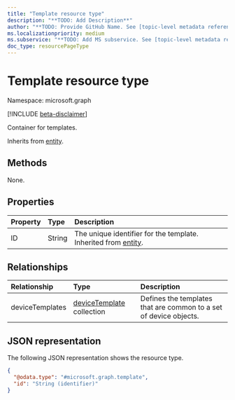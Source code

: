 ```yaml
---
title: "Template resource type"
description: "**TODO: Add Description**"
author: "**TODO: Provide GitHub Name. See [topic-level metadata reference](https://aka.ms/msgo?pagePath=Document-APIs/Guidelines/Metadata)**"
ms.localizationpriority: medium
ms.subservice: "**TODO: Add MS subservice. See [topic-level metadata reference](https://aka.ms/msgo?pagePath=Document-APIs/Guidelines/Metadata)**"
doc_type: resourcePageType
---
```


# Template resource type

Namespace: microsoft.graph

[!INCLUDE [beta-disclaimer](../../includes/beta-disclaimer.md)]

Container for templates.

Inherits from [entity](../resources/entity.md).


## Methods
None.

## Properties
|Property|Type|Description|
|:---|:---|:---|
|ID|String|The unique identifier for the template. Inherited from [entity](../resources/entity.md).|

## Relationships
|Relationship|Type|Description|
|:---|:---|:---|
|deviceTemplates|[deviceTemplate](../resources/devicetemplate.md) collection|Defines the templates that are common to a set of device objects.|

## JSON representation
The following JSON representation shows the resource type.
<!-- {
  "blockType": "resource",
  "keyProperty": "id",
  "@odata.type": "microsoft.graph.template",
  "baseType": "microsoft.graph.entity",
  "openType": false
}
-->
``` json
{
  "@odata.type": "#microsoft.graph.template",
  "id": "String (identifier)"
}
```
